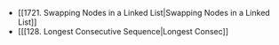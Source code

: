 - [[1721. Swapping Nodes in a Linked List|Swapping Nodes in a Linked List]]
- [[[128. Longest Consecutive Sequence|Longest Consec]]